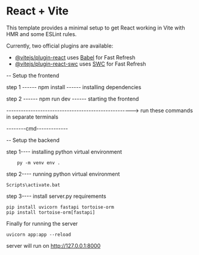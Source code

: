 # React + Vite

This template provides a minimal setup to get React working in Vite with HMR and some ESLint rules.

Currently, two official plugins are available:

- [@vitejs/plugin-react](https://github.com/vitejs/vite-plugin-react/blob/main/packages/plugin-react/README.md) uses [Babel](https://babeljs.io/) for Fast Refresh
- [@vitejs/plugin-react-swc](https://github.com/vitejs/vite-plugin-react-swc) uses [SWC](https://swc.rs/) for Fast Refresh


-- Setup the frontend

step 1 ------  npm install ------  installing dependencies

step 2 ------ npm run dev ------   starting the frontend




----------------------------------------------------> run these commands in separate terminals




--------cmd-------------

-- Setup the backend 

step 1---- installing python virtual environment 

        py -m venv env .

step 2---- running python virtual environment

    Scripts\activate.bat

step 3---- install server.py requirements 

    pip install uvicorn fastapi tortoise-orm
    pip install tortoise-orm[fastapi]

Finally for running the server 

    uvicorn app:app --reload 

server will run on     http://127.0.0.1:8000